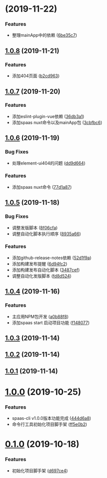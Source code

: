# [](https://github.com/spaasteam/spaas/compare/v1.0.8...v) (2019-11-22)


### Features

* 整理mainApp中的依赖 ([6be35c7](https://github.com/spaasteam/spaas/commit/6be35c75e0991404d4333aa26f80daf314018dec))



## [1.0.8](https://github.com/spaasteam/spaas/compare/v1.0.7...v1.0.8) (2019-11-21)


### Features

* 添加404页面 ([b2cd963](https://github.com/spaasteam/spaas/commit/b2cd963a41c66b351084b91e6a81a31c0d81cbec))



## [1.0.7](https://github.com/spaasteam/spaas/compare/v1.0.6...v1.0.7) (2019-11-20)


### Features

* 添加eslint-plugin-vue依赖 ([36db3a1](https://github.com/spaasteam/spaas/commit/36db3a129fb3c5c2fd3e93d4fc94d42e4bfa32f9))
* 添加spaas nuxt命令以及mainApp包 ([3cbfbc6](https://github.com/spaasteam/spaas/commit/3cbfbc6f26e1c86f3c2bb42bb5fda66235a70a1a))



## [1.0.6](https://github.com/spaasteam/spaas/compare/v1.0.5...v1.0.6) (2019-11-19)


### Bug Fixes

* 处理element-ui404的问题 ([dd9d664](https://github.com/spaasteam/spaas/commit/dd9d6647fa43b7331df4e68d15c9e08670126f21))


### Features

* 添加spaas nuxt命令 ([77d1a87](https://github.com/spaasteam/spaas/commit/77d1a872ea9345298ce87a4b3cdf5c1f08ed0bad))



## [1.0.5](https://github.com/spaasteam/spaas/compare/v1.0.4...v1.0.5) (2019-11-18)


### Bug Fixes

* 调整发版脚本 ([8f06cfa](https://github.com/spaasteam/spaas/commit/8f06cfa3cf3df66fa231a76eeeb5b99bc43d3fea))
* 调整自动化脚本执行顺序 ([8935a66](https://github.com/spaasteam/spaas/commit/8935a66f3985fd3b68fd1293f9f0530cc38d9c87))


### Features

* 添加github-release-notes依赖 ([52d1f9a](https://github.com/spaasteam/spaas/commit/52d1f9a1865019fefc11a0b55b938741032aa66e))
* 添加构建发布提醒 ([6d94fc2](https://github.com/spaasteam/spaas/commit/6d94fc214c354116a36ae1408ac33ffe5e57875f))
* 添加构建发布自动化脚本 ([3487cef](https://github.com/spaasteam/spaas/commit/3487cefad38db75d11acc52bdf28800edf425155))
* 调整自动化发版脚本 ([fd8d524](https://github.com/spaasteam/spaas/commit/fd8d524958f3e97fa5149a0e9eb25b41e685fbf8))



## [1.0.4](https://github.com/spaasteam/spaas/compare/v1.0.3...v1.0.4) (2019-11-16)


### Features

* 主应用NPM包开发 ([a0b88f8](https://github.com/spaasteam/spaas/commit/a0b88f8626ac3fb454da2affec179d75b6c2ef97))
* 添加spaas start 启动项目功能 ([f148077](https://github.com/spaasteam/spaas/commit/f148077513769c1894d0adfa067190d698e3cfb3))



## [1.0.3](https://github.com/spaasteam/spaas/compare/v1.0.2...v1.0.3) (2019-11-14)



## [1.0.2](https://github.com/spaasteam/spaas/compare/v1.0.1...v1.0.2) (2019-11-14)



## [1.0.1](https://github.com/spaasteam/spaas/compare/v1.0.0...v1.0.1) (2019-11-14)



# [1.0.0](https://github.com/spaasteam/spaas/compare/v0.1.0...v1.0.0) (2019-10-25)


### Features

* spaas-cli v1.0.0版本功能完成 ([444d6a8](https://github.com/spaasteam/spaas/commit/444d6a8cae6b0d541adf3b388ed347a15a147830))
* 命令行工具初始化项目脚手架 ([ff5e0b2](https://github.com/spaasteam/spaas/commit/ff5e0b2aff00ad34c4136be50e5c267b1a31827a))



# [0.1.0](https://github.com/spaasteam/spaas/compare/d697ce415dae1cc69aa3ca132aa616fcb0782e78...v0.1.0) (2019-10-18)


### Features

* 初始化项目脚手架 ([d697ce4](https://github.com/spaasteam/spaas/commit/d697ce415dae1cc69aa3ca132aa616fcb0782e78))



